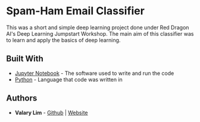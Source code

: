 # Spam-Ham Email Classifier
This was a short and simple deep learning project done under Red Dragon AI's Deep Learning Jumpstart Workshop. The main aim of this classifier was to learn and apply the basics of deep learning. 

## Built With

* [Jupyter Notebook](https://jupyter.org/) - The software used to write and run the code
* [Python](https://www.python.org/) - Language that code was written in


## Authors

* **Valary Lim** - [Github](https://github.com/ValaryLim) | [Website](valarylim.github.io)

